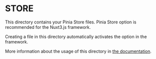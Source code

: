 # STORE

This directory contains your Pinia Store files.
Pinia Store option is recommended for the Nuxt3.js framework.

Creating a file in this directory automatically activates the option in the framework.

More information about the usage of this directory in [the documentation](https://pinia.vuejs.org/ssr/nuxt.html).
